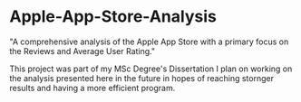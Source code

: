 # Apple-App-Store-Analysis
"A comprehensive analysis of the Apple App Store with a
primary focus on the Reviews and Average User Rating."

This project was part of my MSc Degree's Dissertation 
I plan on working on the analysis presented here in the future
in hopes of reaching stornger results and having a more efficient program.
